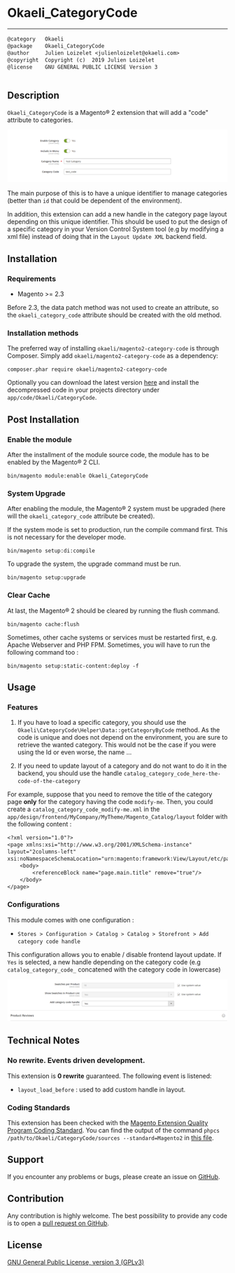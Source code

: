 # Okaeli_CategoryCode

----------------------

```
@category   Okaeli  
@package    Okaeli_CategoryCode  
@author     Julien Loizelet <julienloizelet@okaeli.com>  
@copyright  Copyright (c)  2019 Julien Loizelet  
@license    GNU GENERAL PUBLIC LICENSE Version 3
  
```

## Description

`Okaeli_CategoryCode` is a Magento® 2 extension that will add a "code" attribute to categories.

![Okaeli CategoryCode Admin Field screenshot](doc/images/okaeli-category-code-field.png)

The main purpose of this is to have a unique identifier to manage categories (better than `id` that could be dependent of the environment).

In addition, this extension can add a new handle in the category page layout depending on this unique identifier. This should be used to put the design of a 
specific category in your Version Control System tool (e.g by modifying a xml file) instead of doing that in the `Layout Update XML` backend field. 


## Installation

### Requirements

- Magento >= 2.3 

Before 2.3, the data patch method was not used to create an attribute, so the `okaeli_category_code` attribute should be
created with the old method.

### Installation methods

The preferred way of installing `okaeli/magento2-category-code` is through Composer. Simply add `okaeli/magento2-category-code` as a dependency:

    composer.phar require okaeli/magento2-category-code

Optionally you can download the latest version [here](https://github.com/julienloizelet/magento2-category-code/releases) and install the decompressed code in your projects directory under `app/code/Okaeli/CategoryCode`.

## Post Installation

### Enable the module

After the installment of the module source code, the module has to be enabled by the Magento® 2 CLI.

    bin/magento module:enable Okaeli_CategoryCode

### System Upgrade

After enabling the module, the Magento® 2 system must be upgraded (here will the `okaeli_category_code` attribute be created).

If the system mode is set to production, run the compile command first. This is not necessary for the developer mode.

    bin/magento setup:di:compile

To upgrade the system, the upgrade command must be run.

    bin/magento setup:upgrade

### Clear Cache

At last, the Magento® 2 should be cleared by running the flush command.

    bin/magento cache:flush

Sometimes, other cache systems or services must be restarted first, e.g. Apache Webserver and PHP FPM.
Sometimes, you will have to run the following command too :

    bin/magento setup:static-content:deploy -f



## Usage

### Features

1. If you have to load a specific category, you should use the `Okaeli\CategoryCode\Helper\Data::getCategoryByCode` method.
As the code is unique and does not depend on the environment, you are sure to retrieve the wanted category. This would not be the case if 
you were using the Id or even worse, the name ...

2. If you need to update layout of a category and do not want to do it in the backend, you should use the handle
`catalog_category_code_here-the-code-of-the-category`

For example, suppose that you need to remove the title of the category page **only** for the category having the code `modify-me`.
Then, you could create a `catalog_category_code_modify-me.xml` in the `app/design/frontend/MyCompany/MyTheme/Magento_Catalog/layout` folder with the following content :

    <?xml version="1.0"?>
    <page xmlns:xsi="http://www.w3.org/2001/XMLSchema-instance" layout="2columns-left" xsi:noNamespaceSchemaLocation="urn:magento:framework:View/Layout/etc/page_configuration.xsd">
        <body>
            <referenceBlock name="page.main.title" remove="true"/>
        </body>
    </page>


### Configurations

This module comes with one configuration :

  * `Stores > Configuration > Catalog > Catalog > Storefront > Add category code handle`

  This configuration allows you to enable / disable frontend layout update. If `Yes` is selected,
a new handle depending on the category code (e.g `catalog_category_code_` concatened with the category code in lowercase)

  

  ![Okaeli CategoryCode Settings screenshot](doc/images/okaeli-category-code-settings.png)

## Technical Notes

### No rewrite. Events driven development.

This extension is **0 rewrite**  guaranteed. The following event is listened:

  * `layout_load_before` : used to add custom handle in layout.


### Coding Standards

This extension has been checked with the [Magento Extension Quality Program Coding Standard](https://github.com/magento/magento-coding-standard).
You can find the output of the command `phpcs /path/to/Okaeli/CategoryCode/sources --standard=Magento2` in [this file](doc/coding-standard/magento-eqp.txt).

## Support

If you encounter any problems or bugs, please create an issue on
[GitHub](https://github.com/julienloizelet/magento2-category-code/issues).

## Contribution

Any contribution is highly welcome. The best possibility to provide any code is to open
a [pull request on GitHub](https://help.github.com/articles/using-pull-requests).

## License

[GNU General Public License, version 3 (GPLv3)](http://opensource.org/licenses/gpl-3.0)
